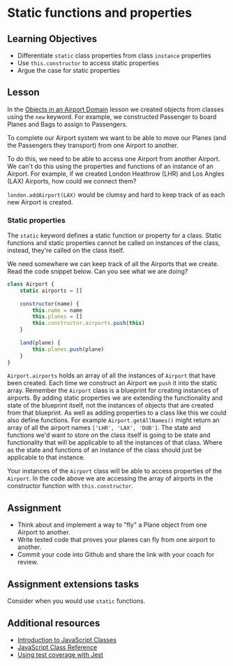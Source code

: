 # Static functions and properties

## Learning Objectives
* Differentiate `static` class properties from class `instance` properties
* Use `this.constructor` to access static properties
* Argue the case for static properties

## Lesson
In the [Objects in an Airport Domain](/curriculum/Bootcamp/Unit-1-Object_Oriented_Programming/0.1.3-Objects_in_an_Airport_Domain) lesson we created objects from classes using the `new` keyword. For example, we constructed Passenger to board Planes and Bags to assign to Passengers. 

To complete our Airport system we want to be able to move our Planes (and the Passengers they transport) from one Airport to another. 

To do this, we need to be able to access one Airport from another Airport. We can't do this using the properties and functions of an instance of an Airport. For example, if we created London Heathrow (LHR) and Los Angles (LAX) Airports, how could we connect them?

`london.addAirport(LAX)` would be clumsy and hard to keep track of as each new Airport is created.

### Static properties
The `static` keyword defines a static function or property for a class. Static functions and static properties cannot be called on instances of the class, instead, they're called on the class itself. 

We need somewhere we can keep track of all the Airports that we create. Read the code snippet below. Can you see what we are doing?

```javascript
class Airport {
    static airports = []
    
    constructor(name) {
        this.name = name
        this.planes = []
        this.constructor.airports.push(this)
    }
    
    land(plane) {
        this.planes.push(plane)
    }
}
```

`Airport.airports` holds an array of all the instances of `Airport` that have been created. Each time we construct an Airport we `push` it into the static array. Remember the `Airport` class is a blueprint for creating instances of airports. By adding static properties we are extending the functionality and state of the blueprint itself, not the instances of objects that are created from that blueprint. As well as adding properties to a class like this we could also define functions. For example `Airport.getAllNames()` might return an array of all the airport names `['LHR', 'LAX', 'DUB']`. The state and functions we'd want to store on the class itself is going to be state and functionality that will be applicable to all the instances of that class. Where as the state and functions of an instance of the class should just be applicable to that instance.

Your instances of the `Airport` class will be able to access properties of the `Airport`. In the code above we are accessing the array of airports in the constructor function with `this.constructor`.

## Assignment

* Think about and implement a way to "fly" a Plane object from one Airport to another.
* Write tested code that proves your planes can fly from one airport to another.
* Commit your code into Github and share the link with your coach for review.

## Assignment extensions tasks
Consider when you would use `static` functions.

## Additional resources
  * [Introduction to JavaScript Classes](https://www.w3schools.com/js/js_classes.asp)
  * [JavaScript Class Reference](https://www.w3schools.com/jsref/jsref_classes.asp)
  * [Using test coverage with Jest](https://egghead.io/lessons/javascript-track-project-code-coverage-with-jest)